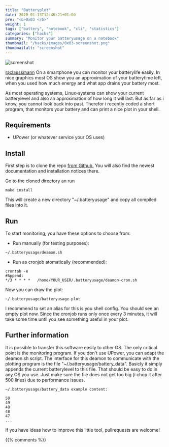 ```yaml
---
title: "Batteryplot"
date: 2020-01-13T12:46:21+01:00
pre: "<b>0x03 </b>"
weight: 1
tags: ["battery", "notebook", "cli", "statistics"]
categories: ["hacks"]
summary: "Monitor your batteryusage on a notebook"
thumbnail: "/hacks/images/0x03-screenshot.png"
thumbnailalt: "screenshot"
---
```


![screenshot](/hacks/images/0x03-screenshot.png)

[@claussmann](https://github.com/claussmann) On a smartphone you can monitor your batterylife easily. In nice graphics most OS show you an approximation of your batterytime left, when you used how much energy and what app drains your battery most.

As most operating systems, Linux-systems can show your current batterylevel and also an approximation of how long it will last. But as far as i know, you cannot look back into past. Therefor i recently coded a short program, that monitors your battery and can print a nice plot in your shell.

## Requirements

- UPower (or whatever service your OS uses)


## Install

First step is to clone the repo [from Github.](https://github.com/claussmann/battery_plot)
You will also find the newest documentation and installation notices there.

Go to the cloned directory an run

```
make install

```

This will create a new directory "~/.batteryusage" and copy all compiled files into it.

## Run

To start monitoring, you have these options to choose from:

* Run manually (for testing purposes):

```
~/.batteryusage/deamon.sh
```

* Run as cronjob atomatically (recommended):

```
crontab -e
#Append:
*/3 * * * *   /home/YOUR_USER/.batteryusage/deamon-cron.sh
```

Now you can draw the plot:

```
~/.batteryusage/batteryusage-plot
```

I recommend to set an alias for this is you shell config. You should see an empty plot now. Since the cronjob runs only once every 3 minutes, it will take some time until you see something useful in your plot.

## Further information

It is possible to transfer this software easily to other OS. The only critical point is the monitoring program. If you don't use UPower, you can adapt the deamon.sh script. The interface for this deamon to communicate with the plotting program is the file "~/.batteryusage/battery_data".
Basicly it simply appends the current batterylevel to this file. That should be easy to do in any OS you use. Just make sure the file does not get too big (i chop it after 500 lines) due to performance issues.

```
~/.batteryusage/battery_data example content:

50
49
48
48
47
...
```

If you have ideas how to improve this little tool, pullrequests are welcome!

{{% comments %}}
